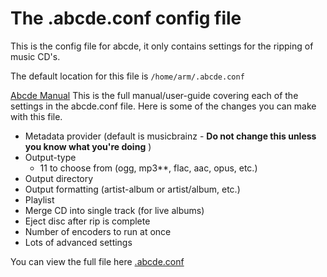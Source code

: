 # The .abcde.conf config file

 This is the config file for abcde, it only contains settings for the ripping of music CD's. 

The default location for this file is `/home/arm/.abcde.conf`

[Abcde Manual](https://linux.die.net/man/1/abcde) This is the full manual/user-guide covering each of the settings in the abcde.conf file. 
Here is some of the changes you can make with this file.

  - Metadata provider (default is musicbrainz - **Do not change this unless you know what you're doing** )
  - Output-type
    - 11 to choose from (ogg, mp3**, flac, aac, opus, etc.)
  - Output directory
  - Output formatting (artist-album or artist/album, etc.) 
  - Playlist
  - Merge CD into single track (for live albums)
  - Eject disc after rip is complete
  - Number of encoders to run at once
  - Lots of advanced settings



You can view the full file here  [.abcde.conf](https://github.com/automatic-ripping-machine/automatic-ripping-machine/blob/main/setup/.abcde.conf)